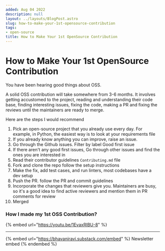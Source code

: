 ```yaml
---
added: Aug 04 2022
description: null
layout: ../layouts/BlogPost.astro
slug: how-to-make-your-1st-opensource-contribution
tags:
- open-source
title: How to Make Your 1st OpenSource Contribution
---
```


# How to Make Your 1st OpenSource Contribution

You have been hearing good things about OSS.

A solid OSS contribution will take somewhere from 3-6 months. It involves getting accustomed to the project, reading and understanding their code base, finding interesting issues, fixing the code, making a PR and fixing the reviews until the maintainers are ready to merge.

Here are the steps I would recommend

1. Pick an open-source project that you already use every day. For example, in Python, the easiest way is to look at your requirements file
2. If you already know anything you can improve, raise an issue.
3. Go through the Github issues. Filter by label Good first issue
4. If there aren't any good first issues, Go through other issues and find the ones you are interested in
5. Read their contributor guidelines `Contributing.md` file
6. Fork and clone the repo follow the setup instructions
7. Make the fix, add test cases, and run linters, most codebases have a dev setup
8. Push the PR. follow the PR and commit guidelines
9. Incorporate the changes that reviewers give you. Maintainers are busy, so it's a good idea to find active reviewers and mention them in PR comments for review
10. Merged

### How I made my 1st OSS Contribution?

{% embed url="https://youtu.be/1EvaxRIBU-8" %}

***

{% embed url="https://bhavaniravi.substack.com/embed" %}
Newsletter embed
{% endembed %}